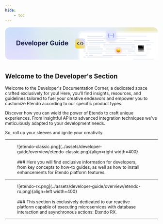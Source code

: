 ```yaml
---
hide: 
    - toc
---
```

![cover-developer-guide.png](/assets/developer-guide/overview/cover-developer-guide.png)
# 
## Welcome to the Developer's Section

Welcome to the Developer's Documentation Corner, a dedicated space crafted exclusively for you! Here, you'll find insights, resources, and guidelines tailored to fuel your creative endeavors and empower you to customize Etendo according to our specific product types.

Discover how you can wield the power of Etendo to craft unique experiences. From insightful APIs to advanced integration techniques we've meticulously adapted to your development needs.

So, roll up your sleeves and ignite your creativity.

---

<figure markdown>
![etendo-classic.png](../assets/developer-guide/overview/etendo-classic.png){align=right width=400}
<br><br>
### Here you will find exclusive information for developers, from key concepts to how-to guides, as well as how to install enhancements for Etendo platform features.
</figure>


---

<figure markdown>
![etendo-rx.png](../assets/developer-guide/overview/etendo-rx.png){align=left width=400}
<br><br>
### This section is exclusively dedicated to our reactive platform capable of executing microservices with database interaction and asynchronous actions: Etendo RX.                                          
</figure>

---
